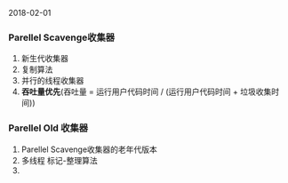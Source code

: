 2018-02-01

### Parellel Scavenge收集器
1. 新生代收集器
2. 复制算法
3. 并行的线程收集器
4. **吞吐量优先**(吞吐量 = 运行用户代码时间 / (运行用户代码时间 + 垃圾收集时间))

### Parellel Old 收集器
1. Parellel Scavenge收集器的老年代版本
2. 多线程 标记-整理算法
3. 
